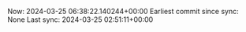 Now: 2024-03-25 06:38:22.140244+00:00 Earliest commit since sync: None Last sync: 2024-03-25 02:51:11+00:00
